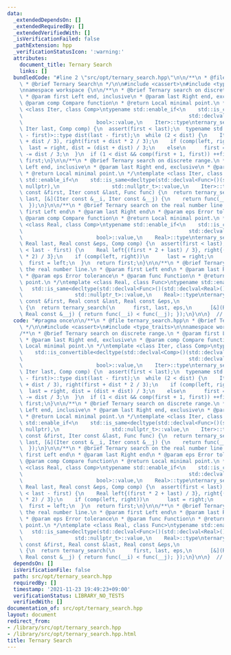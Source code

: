 ```yaml
---
data:
  _extendedDependsOn: []
  _extendedRequiredBy: []
  _extendedVerifiedWith: []
  _isVerificationFailed: false
  _pathExtension: hpp
  _verificationStatusIcon: ':warning:'
  attributes:
    document_title: Ternary Search
    links: []
  bundledCode: "#line 2 \"src/opt/ternary_search.hpp\"\n\n/**\n * @file ternary_search.hpp\n\
    \ * @brief Ternary Search\n */\n\n#include <cassert>\n#include <type_traits>\n\
    \nnamespace workspace {\n\n/**\n * @brief Ternary search on discrete range.\n\
    \ * @param first Left end, inclusive\n * @param last Right end, exclusive\n *\
    \ @param comp Compare function\n * @return Local minimal point.\n */\ntemplate\
    \ <class Iter, class Comp>\ntypename std::enable_if<\n    std::is_convertible<decltype(std::declval<Comp>()(std::declval<Iter>(),\n\
    \                                                      std::declval<Iter>())),\n\
    \                        bool>::value,\n    Iter>::type\nternary_search(Iter first,\
    \ Iter last, Comp comp) {\n  assert(first < last);\n  typename std::make_signed<decltype(last\
    \ - first)>::type dist(last - first);\n  while (2 < dist) {\n    Iter left(first\
    \ + dist / 3), right(first + dist * 2 / 3);\n    if (comp(left, right))\n    \
    \  last = right, dist = (dist + dist) / 3;\n    else\n      first = left, dist\
    \ -= dist / 3;\n  }\n  if (1 < dist && comp(first + 1, first)) ++first;\n  return\
    \ first;\n}\n\n/**\n * @brief Ternary search on discrete range.\n * @param first\
    \ Left end, inclusive\n * @param last Right end, exclusive\n * @param func Function\n\
    \ * @return Local minimal point.\n */\ntemplate <class Iter, class Func>\ntypename\
    \ std::enable_if<\n    std::is_same<decltype(std::declval<Func>()(std::declval<Iter>()),\
    \ nullptr),\n                 std::nullptr_t>::value,\n    Iter>::type\nternary_search(Iter\
    \ const &first, Iter const &last, Func func) {\n  return ternary_search(first,\
    \ last, [&](Iter const &__i, Iter const &__j) {\n    return func(__i) < func(__j);\n\
    \  });\n}\n\n/**\n * @brief Ternary search on the real number line.\n * @param\
    \ first Left end\n * @param last Right end\n * @param eps Error tolerance\n *\
    \ @param comp Compare function\n * @return Local minimal point.\n */\ntemplate\
    \ <class Real, class Comp>\ntypename std::enable_if<\n    std::is_convertible<decltype(std::declval<Comp>()(std::declval<Real>(),\n\
    \                                                      std::declval<Real>())),\n\
    \                        bool>::value,\n    Real>::type\nternary_search(Real first,\
    \ Real last, Real const &eps, Comp comp) {\n  assert(first < last);\n  while (eps\
    \ < last - first) {\n    Real left{(first * 2 + last) / 3}, right{(first + last\
    \ * 2) / 3};\n    if (comp(left, right))\n      last = right;\n    else\n    \
    \  first = left;\n  }\n  return first;\n}\n\n/**\n * @brief Ternary search on\
    \ the real number line.\n * @param first Left end\n * @param last Right end\n\
    \ * @param eps Error tolerance\n * @param func Function\n * @return Local minimal\
    \ point.\n */\ntemplate <class Real, class Func>\ntypename std::enable_if<\n \
    \   std::is_same<decltype(std::declval<Func>()(std::declval<Real>()), nullptr),\n\
    \                 std::nullptr_t>::value,\n    Real>::type\nternary_search(Real\
    \ const &first, Real const &last, Real const &eps,\n               Func func)\
    \ {\n  return ternary_search(\n      first, last, eps,\n      [&](Real const &__i,\
    \ Real const &__j) { return func(__i) < func(__j); });\n}\n\n}  // namespace workspace\n"
  code: "#pragma once\n\n/**\n * @file ternary_search.hpp\n * @brief Ternary Search\n\
    \ */\n\n#include <cassert>\n#include <type_traits>\n\nnamespace workspace {\n\n\
    /**\n * @brief Ternary search on discrete range.\n * @param first Left end, inclusive\n\
    \ * @param last Right end, exclusive\n * @param comp Compare function\n * @return\
    \ Local minimal point.\n */\ntemplate <class Iter, class Comp>\ntypename std::enable_if<\n\
    \    std::is_convertible<decltype(std::declval<Comp>()(std::declval<Iter>(),\n\
    \                                                      std::declval<Iter>())),\n\
    \                        bool>::value,\n    Iter>::type\nternary_search(Iter first,\
    \ Iter last, Comp comp) {\n  assert(first < last);\n  typename std::make_signed<decltype(last\
    \ - first)>::type dist(last - first);\n  while (2 < dist) {\n    Iter left(first\
    \ + dist / 3), right(first + dist * 2 / 3);\n    if (comp(left, right))\n    \
    \  last = right, dist = (dist + dist) / 3;\n    else\n      first = left, dist\
    \ -= dist / 3;\n  }\n  if (1 < dist && comp(first + 1, first)) ++first;\n  return\
    \ first;\n}\n\n/**\n * @brief Ternary search on discrete range.\n * @param first\
    \ Left end, inclusive\n * @param last Right end, exclusive\n * @param func Function\n\
    \ * @return Local minimal point.\n */\ntemplate <class Iter, class Func>\ntypename\
    \ std::enable_if<\n    std::is_same<decltype(std::declval<Func>()(std::declval<Iter>()),\
    \ nullptr),\n                 std::nullptr_t>::value,\n    Iter>::type\nternary_search(Iter\
    \ const &first, Iter const &last, Func func) {\n  return ternary_search(first,\
    \ last, [&](Iter const &__i, Iter const &__j) {\n    return func(__i) < func(__j);\n\
    \  });\n}\n\n/**\n * @brief Ternary search on the real number line.\n * @param\
    \ first Left end\n * @param last Right end\n * @param eps Error tolerance\n *\
    \ @param comp Compare function\n * @return Local minimal point.\n */\ntemplate\
    \ <class Real, class Comp>\ntypename std::enable_if<\n    std::is_convertible<decltype(std::declval<Comp>()(std::declval<Real>(),\n\
    \                                                      std::declval<Real>())),\n\
    \                        bool>::value,\n    Real>::type\nternary_search(Real first,\
    \ Real last, Real const &eps, Comp comp) {\n  assert(first < last);\n  while (eps\
    \ < last - first) {\n    Real left{(first * 2 + last) / 3}, right{(first + last\
    \ * 2) / 3};\n    if (comp(left, right))\n      last = right;\n    else\n    \
    \  first = left;\n  }\n  return first;\n}\n\n/**\n * @brief Ternary search on\
    \ the real number line.\n * @param first Left end\n * @param last Right end\n\
    \ * @param eps Error tolerance\n * @param func Function\n * @return Local minimal\
    \ point.\n */\ntemplate <class Real, class Func>\ntypename std::enable_if<\n \
    \   std::is_same<decltype(std::declval<Func>()(std::declval<Real>()), nullptr),\n\
    \                 std::nullptr_t>::value,\n    Real>::type\nternary_search(Real\
    \ const &first, Real const &last, Real const &eps,\n               Func func)\
    \ {\n  return ternary_search(\n      first, last, eps,\n      [&](Real const &__i,\
    \ Real const &__j) { return func(__i) < func(__j); });\n}\n\n}  // namespace workspace\n"
  dependsOn: []
  isVerificationFile: false
  path: src/opt/ternary_search.hpp
  requiredBy: []
  timestamp: '2021-11-23 19:49:23+09:00'
  verificationStatus: LIBRARY_NO_TESTS
  verifiedWith: []
documentation_of: src/opt/ternary_search.hpp
layout: document
redirect_from:
- /library/src/opt/ternary_search.hpp
- /library/src/opt/ternary_search.hpp.html
title: Ternary Search
---
```

